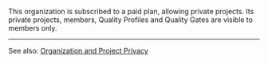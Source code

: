 This organization is subscribed to a paid plan, allowing private projects. Its private projects, members, Quality Profiles and Quality Gates are visible to members only.

---

See also: [Organization and Project Privacy](/organizations/organization-and-project-privacy)
